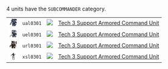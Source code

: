 4 units have the <code>SUBCOMMANDER</code> category.
<table>
    <tr>
        <td><a href="UAL0301"><img src="icons/units/UAL0301_icon.png" width="21px" /></a></td>
        <td><code>ual0301</code></td>
        <td><a href="Forged Alliance Forever"><img src="icons/mods/mod.png" width="21px" /></a></td>
        <td><a href="UAL0301">Tech 3 Support Armored Command Unit</a></td>
    </tr>
    <tr>
        <td><a href="UEL0301"><img src="icons/units/UEL0301_icon.png" width="21px" /></a></td>
        <td><code>uel0301</code></td>
        <td><a href="Forged Alliance Forever"><img src="icons/mods/mod.png" width="21px" /></a></td>
        <td><a href="UEL0301">Tech 3 Support Armored Command Unit</a></td>
    </tr>
    <tr>
        <td><a href="URL0301"><img src="icons/units/URL0301_icon.png" width="21px" /></a></td>
        <td><code>url0301</code></td>
        <td><a href="Forged Alliance Forever"><img src="icons/mods/mod.png" width="21px" /></a></td>
        <td><a href="URL0301">Tech 3 Support Armored Command Unit</a></td>
    </tr>
    <tr>
        <td><a href="XSL0301"><img src="icons/units/XSL0301_icon.png" width="21px" /></a></td>
        <td><code>xsl0301</code></td>
        <td><a href="Forged Alliance Forever"><img src="icons/mods/mod.png" width="21px" /></a></td>
        <td><a href="XSL0301">Tech 3 Support Armored Command Unit</a></td>
    </tr>
</table>

